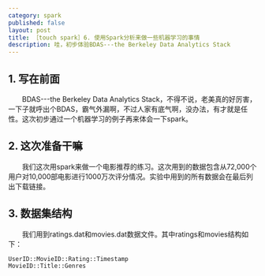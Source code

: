 ```yaml
---
category: spark
published: false
layout: post
title: ［touch spark］6. 使用Spark分析来做一些机器学习的事情
description: 哇，初步体验BDAS---the Berkeley Data Analytics Stack
---  
```



##   
## 1. 写在前面  
　　BDAS---the Berkeley Data Analytics Stack，不得不说，老美真的好厉害，一下子就呼出个BDAS，霸气外漏啊，不过人家有底气啊，没办法，有才就是任性。这次初步通过一个机器学习的例子再来体会一下spark。


## 2. 这次准备干嘛  
　　我们这次用spark来做一个电影推荐的练习。这次用到的数据包含从72,000个用户对10,000部电影进行1000万次评分情况。实验中用到的所有数据会在最后列出下载链接。  


## 3. 数据集结构    
　　我们用到ratings.dat和movies.dat数据文件。其中ratings和movies结构如下：

	UserID::MovieID::Rating::Timestamp
	MovieID::Title::Genres

